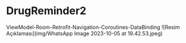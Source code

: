 # DrugReminder2
ViewModel-Room-Retrofit-Navigation-Coroutines-DataBinding
![Resim Açıklaması](img/WhatsApp Image 2023-10-05 at 19.42.53.jpeg)
